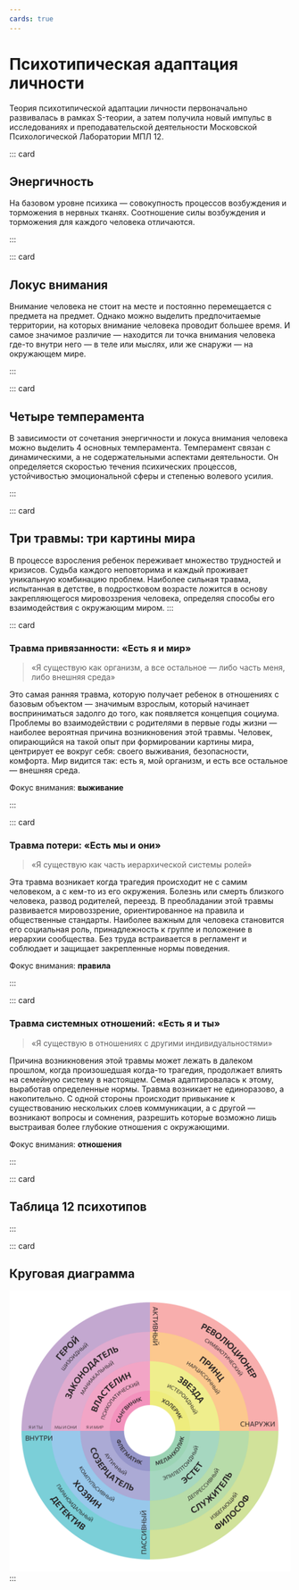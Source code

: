 ```yaml
---
cards: true
---
```



# Психотипическая адаптация личности

Теория психотипической адаптации личности первоначально развивалась в рамках S-теории, а затем получила новый импульс в исследованиях и преподавательской деятельности Московской Психологической Лаборатории МПЛ 12.



::: card
## <flat-color-icons-idea /> Энергичность

На базовом уровне психика — совокупность процессов возбуждения и торможения в нервных тканях. Соотношение силы возбуждения и торможения для каждого человека отличаются. 

<Energy />
:::


::: card
## <flat-color-icons-search /> Локус внимания

Внимание человека не стоит на месте и постоянно перемещается с предмета на предмет. Однако можно выделить предпочитаемые территории, на которых внимание человека проводит большее время. И самое значимое различие — находится ли точка внимания человека где-то внутри него — в теле или мыслях, или же снаружи — на окружающем мире.

<Attention />
:::

::: card
## <flat-color-icons-org-unit/> Четыре темперамента
В зависимости от сочетания энергичности и локуса внимания человека можно выделить 4 основных темперамента. Темперамент связан с динамическими, а не содержательными аспектами деятельности. Он определяется скоростью течения психических процессов, устойчивостью эмоциональной сферы и степенью волевого усилия.

<Temperaments />
:::

::: card
## Три травмы: три картины мира

В процессе взросления ребенок переживает множество трудностей и кризисов. Судьба каждого неповторима и каждый проживает уникальную комбинацию проблем. Наиболее сильная травма, испытанная в детстве, в подростковом возрасте ложится в основу закрепляющегося мировоззрения человека, определяя способы его взаимодействия с окружающим миром.
:::

::: card

### Травма привязанности: «Есть я и мир»

> «Я существую как организм, а все остальное — либо часть меня, либо внешняя среда»

Это самая ранняя травма, которую получает ребенок в отношениях с базовым объектом — значимым взрослым, который начинает восприниматься задолго до того, как появляется концепция социума. Проблемы во взаимодействии с родителями в первые годы жизни — наиболее вероятная причина возникновения этой травмы. Человек, опирающийся на такой опыт при формировании картины мира, центрирует ее вокруг себя: своего выживания, безопасности, комфорта. Мир видится так: есть я, мой организм, и есть все остальное — внешняя среда.

Фокус внимания: **выживание**

<TypeNames :level="1" />
:::

::: card

### Травма потери: «Есть мы и они»

> «Я существую как часть иерархической системы ролей»

Эта травма возникает когда трагедия происходит не с самим человеком, а с кем-то из его окружения. Болезнь или смерть близкого человека, развод родителей, переезд. В преобладании этой травмы развивается мировоззрение, ориентированное на правила и общественные стандарты. Наиболее важным для человека становится его социальная роль, принадлежность к группе и положение в иерархии сообщества. Без труда встраивается в регламент и соблюдает и защищает закрепленные нормы поведения.

Фокус внимания: **правила**

<TypeNames :level="2" />
:::

::: card

###  Травма системных отношений: «Есть я и ты»

> «Я существую в отношениях с другими индивидуальностями»

Причина возникновения этой травмы может лежать в далеком прошлом, когда произошедшая когда-то трагедия, продолжает влиять на семейную систему в настоящем. Семья адаптировалась к этому, выработав определенные нормы. Травма возникает не единоразово, а накопительно. С одной стороны происходит привыкание к существованию нескольких слоев коммуникации, а с другой — возникают вопросы и сомнения, разрешить которые возможно лишь выстраивая более глубокие отношения с окружающими. 

Фокус внимания: **отношения**

<TypeNames :level="3" />
:::


::: card
## Таблица 12 психотипов

<TypesTable />
:::


::: card
## Круговая диаграмма

![](./circle12.svg)
:::
